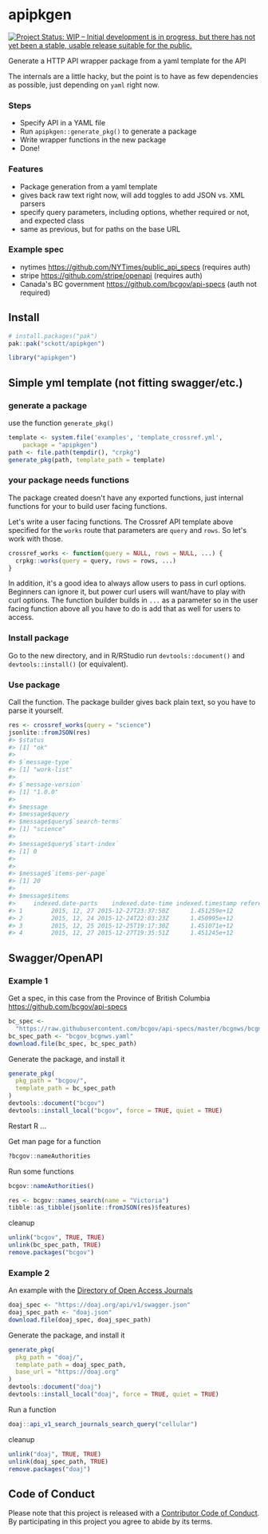 apipkgen
========



[![Project Status: WIP – Initial development is in progress, but there has not yet been a stable, usable release suitable for the public.](https://www.repostatus.org/badges/latest/wip.svg)](https://www.repostatus.org/#wip)


Generate a HTTP API wrapper package from a yaml template for the API

The internals are a little hacky, but the point is to have as few dependencies as possible, just depending on `yaml` right now.

### Steps

* Specify API in a YAML file
* Run `apipkgen::generate_pkg()` to generate a package
* Write wrapper functions in the new package
* Done!

### Features

* Package generation from a yaml template
* gives back raw text right now, will add toggles to add JSON vs. XML parsers
* specify query parameters, including options, whether required or not, and expected class
* same as previous, but for paths on the base URL

### Example spec

* nytimes <https://github.com/NYTimes/public_api_specs> (requires auth)
* stripe <https://github.com/stripe/openapi> (requires auth)
* Canada's BC government <https://github.com/bcgov/api-specs> (auth not required)

## Install


``` r
# install.packages("pak")
pak::pak("sckott/apipkgen")
```


``` r
library("apipkgen")
```

## Simple yml template (not fitting swagger/etc.)

### generate a package

use the function `generate_pkg()`


``` r
template <- system.file('examples', 'template_crossref.yml',
    package = "apipkgen")
path <- file.path(tempdir(), "crpkg")
generate_pkg(path, template_path = template)
```

### your package needs functions

The package created doesn't have any exported functions, just internal functions for your to build user facing functions.

Let's write a user facing functions. The Crossref API template above specified for the `works` route that parameters are `query` and `rows`. So let's work with those.


``` r
crossref_works <- function(query = NULL, rows = NULL, ...) {
  crpkg::works(query = query, rows = rows, ...)
}
```

In addition, it's a good idea to always allow users to pass in curl options. Beginners can ignore it, but power curl users will want/have to play with curl options. The function builder builds in `...` as a parameter so in the user facing function above all you have to do is add that as well for users to access.

### Install package

Go to the new directory, and in R/RStudio run `devtools::document()` and `devtools::install()` (or equivalent).

### Use package

Call the function. The package builder gives back plain text, so you have to parse it yourself.


``` r
res <- crossref_works(query = "science")
jsonlite::fromJSON(res)
#> $status
#> [1] "ok"
#>
#> $`message-type`
#> [1] "work-list"
#>
#> $`message-version`
#> [1] "1.0.0"
#>
#> $message
#> $message$query
#> $message$query$`search-terms`
#> [1] "science"
#>
#> $message$query$`start-index`
#> [1] 0
#>
#>
#> $message$`items-per-page`
#> [1] 20
#>
#> $message$items
#>     indexed.date-parts    indexed.date-time indexed.timestamp reference-count
#> 1        2015, 12, 27 2015-12-27T23:37:50Z      1.451259e+12               0
#> 2        2015, 12, 24 2015-12-24T22:03:23Z      1.450995e+12               0
#> 3        2015, 12, 25 2015-12-25T19:17:30Z      1.451071e+12               0
#> 4        2015, 12, 27 2015-12-27T19:35:51Z      1.451245e+12               0
```

## Swagger/OpenAPI


### Example 1

Get a spec, in this case from the Province of British Columbia <https://github.com/bcgov/api-specs>


``` r
bc_spec <- 
  "https://raw.githubusercontent.com/bcgov/api-specs/master/bcgnws/bcgnws.json"
bc_spec_path <- "bcgov_bcgnws.yaml"
download.file(bc_spec, bc_spec_path)
```

Generate the package, and install it


``` r
generate_pkg(
  pkg_path = "bcgov/", 
  template_path = bc_spec_path
)
devtools::document("bcgov")
devtools::install_local("bcgov", force = TRUE, quiet = TRUE)
```

Restart R ...

Get man page for a function


``` r
?bcgov::nameAuthorities
```

Run some functions


``` r
bcgov::nameAuthorities()
```


``` r
res <- bcgov::names_search(name = "Victoria")
tibble::as_tibble(jsonlite::fromJSON(res)$features)
```

cleanup


``` r
unlink("bcgov", TRUE, TRUE)
unlink(bc_spec_path, TRUE)
remove.packages("bcgov")
```

### Example 2

An example with the [Directory of Open Access Journals](https://doaj.org/)


``` r
doaj_spec <- "https://doaj.org/api/v1/swagger.json"
doaj_spec_path <- "doaj.json"
download.file(doaj_spec, doaj_spec_path)
```

Generate the package, and install it


``` r
generate_pkg(
  pkg_path = "doaj/", 
  template_path = doaj_spec_path,
  base_url = "https://doaj.org"
)
devtools::document("doaj")
devtools::install_local("doaj", force = TRUE, quiet = TRUE)
```

Run a function


``` r
doaj::api_v1_search_journals_search_query("cellular")
```

cleanup


``` r
unlink("doaj", TRUE, TRUE)
unlink(doaj_spec_path, TRUE)
remove.packages("doaj")
```


## Code of Conduct

Please note that this project is released with a [Contributor Code of Conduct](CODE_OF_CONDUCT.md).
By participating in this project you agree to abide by its terms.
